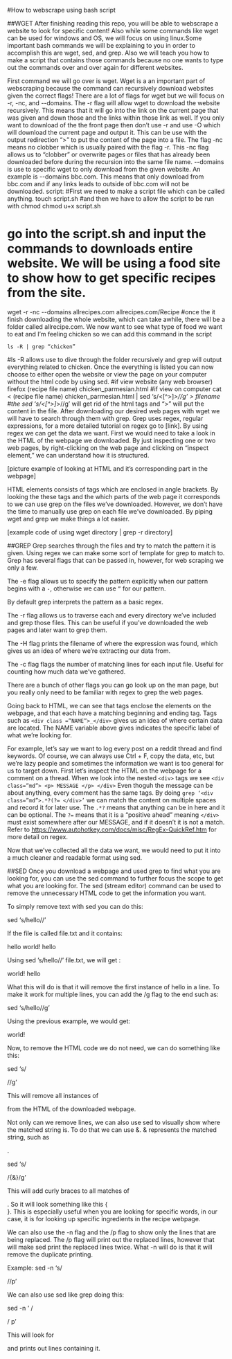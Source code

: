 #How to webscrape using bash script

##WGET
After finishing reading this repo, you will be able to webscrape a website to look for specific content! Also while some commands like wget can be used for windows and OS, we will focus on using linux.Some important bash commands we will be explaining to you in order to accomplish this are wget, sed, and grep. Also we will teach you how to make a script that contains those commands because no one wants to type out the commands over and over again for different websites.

First command we will go over is wget. Wget is a an important part of webscraping because the command can recursively download websites given the correct flags! There are a lot of flags for wget but we will focus on  -r, -nc, and --domains. The -r flag will allow wget to download the website recursively. This means that it will go into the link on the current page that was given and down those and the links within those link as well. If you only want to download of the the front page then don’t use -r and use -O which will download the current page and output it. This can be use with the output redirection “>” to put the content of the page into a file. The flag -nc means no clobber which is usually paired with the flag -r. This -nc flag allows us to “clobber” or overwrite pages or files that has already been downloaded before during the recursion into the same file name. --domains is use to specific wget to only download from the given website. An example is --domains bbc.com. This means that only download from bbc.com and if any links leads to outside of bbc.com will not be downloaded.
script:
#First we need to make a script file which can be called anything. 
touch script.sh
#and then we have to allow the script to be run with chmod
 chmod u+x script.sh
# go into the script.sh and input the commands to downloads entire website. We will be using a food site to show how to get specific recipes from the site.

wget -r -nc --domains allrecipes.com allrecipes.com/Recipe
#once the it finish downloading the whole website, which can take awhile, there will be a folder called allrecipe.com. We now want to see what type of food we want to eat and I’m feeling chicken so we can add this command in the script
	
	ls -R | grep “chicken”
#ls -R allows use to dive through the folder recursively and grep will output everything related to chicken. Once the everything is listed you can now choose to either open the website or view the page on your computer without the html code by using sed. 
#if view website
	(any web browser) firefox (recipe file name) chicken_parmesian.html
#if view on computer
	cat < (recipe file name) chicken_parmesian.html | sed ‘s/<[^>]*>//g’ > filename
#the sed ‘s/<[^>]*>//g’ will get rid of the html tags and “>” will put the content in the file.
After downloading our desired web pages with wget we will have to search through them with grep. Grep uses regex, regular expressions, for a more detailed tutorial on regex go to [link]. By using regex we can get the data we want. First we would need to take a look in the HTML of the webpage we downloaded. By just inspecting one or two web pages, by right-clicking on the web page and clicking on “inspect element,” we can understand how it is structured.

[picture example of looking at HTML and it’s corresponding part in the webpage]

HTML elements consists of tags which are enclosed in angle brackets. By looking the these tags and the which parts of the web page it corresponds to we can use grep on the files we’ve downloaded. However, we don’t have the time to manually use grep on each file we’ve downloaded. By piping wget and grep we make things a lot easier.

[example code of using wget  directory | grep -r directory]

##GREP
Grep searches through the files and try to match the pattern it is given. Using regex we can make some sort of template for grep to match to. Grep has several flags that can be passed in, however, for web scraping we only a few.

The -e flag allows us to specify the pattern explicitly when our pattern begins with a `-`, otherwise we can use `”` for our pattern.

By default grep interprets the pattern as a basic regex.

The -r flag allows us to traverse each and every directory we’ve included and grep those files. This can be useful if you’ve downloaded the web pages and later want to grep them.

The -H flag prints the filename of where the expression was found, which gives us an idea of where we’re extracting our data from.

The -c flag flags the number of matching lines for each input file. Useful for counting how much data we’ve gathered.

There are a bunch of other flags you can go look up on the man page, but you really only need to be familiar with regex to grep the web pages.

Going back to HTML, we can see that tags enclose the elements on the webpage, and that each have a matching beginning and ending tag. Tags such as `<div class =”NAME”>_</div>` gives us an idea of where certain data are located.  The NAME variable above gives indicates the specific label of what we’re looking for.

For example, let’s say we want to log every post on a reddit thread and find keywords. Of course, we can always use Ctrl + F, copy the data, etc, but we’re lazy people and sometimes the information we want is too general for us to target down. First let’s inspect the HTML on the webpage for a comment on a thread. When we look into the nested `<div>` tags we see
`<div class=”md”> <p> MESSAGE </p> </div>` Even thoguh the message can be about anything, every comment has the same tags. By doing `grep ‘<div class=”md”>.*?(?= </div>’` we can match the content on multiple spaces and record it for later use. The `.*?` means that anything can be in here and it can be optional. The `?=` means that it is a “positive ahead” meaning `</div>` must exist somewhere after our MESSAGE, and if it doesn’t it is not a match. Refer to https://www.autohotkey.com/docs/misc/RegEx-QuickRef.htm for more detail on regex.

Now that we’ve collected all the data we want, we would need to put it into a much cleaner and readable format using sed.

##SED
Once you download a webpage and used grep to find what you are looking for, you can use the sed command to further focus the scope to get what you are looking for. The sed (stream editor) command can be used to remove the unnecessary HTML code to get the information you want. 

To simply remove text with sed you can do this:

sed ‘s/hello//’

If the file is called file.txt and it contains:

hello world! hello

Using sed ’s/hello//’ file.txt, we will get :

 world! hello 

What this will do is that it will remove the first instance of hello in a line. To make it work for multiple lines, you can add the /g flag to the end such as:

sed ‘s/hello//g’

Using the previous example, we would get:

 world!

Now, to remove the HTML code we do not need, we can do something like this:

sed ‘s/<div>//g’

This will remove all instances of <div> from the HTML of the downloaded webpage.

Not only can we remove lines, we can also use sed to visually show where the matched string is. To do that we can use &. & represents the matched string, such as <div>.

sed ‘s/<div>/{&}/g’

This will add curly braces to all matches of <div>. So it will look something like this {<div>}.
This is especially useful when you are looking for specific words, in our case, it is for looking up specific ingredients in the recipe webpage. 

We can also use the -n flag and the /p flag to show only the lines that are being replaced. The /p flag will print out the replaced lines, however that will make sed print the replaced lines twice. What -n will do is that it will remove the duplicate printing.

Example:
sed -n ‘s/<div>//p’ 

We can also use sed like grep doing this:

sed -n ‘ /<div>/  p’

This will look for <div> and prints out lines containing it.
